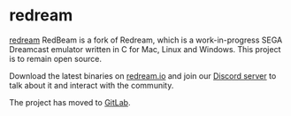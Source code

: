 # redream

[redream](https://redream.io) RedBeam is a fork of Redream, which is a work-in-progress SEGA Dreamcast emulator written in C for Mac, Linux and Windows. This project is to remain open source.

Download the latest binaries on [redream.io](https://redream.io/download) and join our [Discord server](https://discord.gg/zuEAVTG) to talk about it and interact with the community.

The project has moved to [GitLab](https://gitlab.com/inolen/redream).
